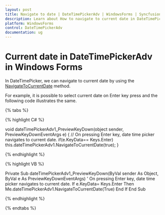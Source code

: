 ```yaml
---
layout: post
title: Navigate to date | DateTimePickerAdv | WindowsForms | Syncfusion
description: Learn about How to navigate to current date in DateTimePickerAdv ? support in Syncfusion Windows Forms DateTimePickerAdv(Classic) control and more details.
platform: WindowsForms
control: DateTimePickerAdv
documentation: ug
---
```


# Current date in DateTimePickerAdv in Windows Forms

In DateTimePicker, we can navigate to current date by using the [NavigateToCurrentDate](https://help.syncfusion.com/cr/windowsforms/Syncfusion.Windows.Forms.Tools.DateTimePickerAdv.html#Syncfusion_Windows_Forms_Tools_DateTimePickerAdv_NavigateToCurrentDate_System_Boolean_) method.

For example, it is possible to select current date on Enter key press and the following code illustrates the same.

{% tabs %}

{% highlight C# %}

void dateTimePickerAdv1_PreviewKeyDown(object sender, PreviewKeyDownEventArgs e)
{
   // On pressing Enter key, date time picker navigates to current date.
   if(e.KeyData== Keys.Enter)
    this.dateTimePickerAdv1.NavigateToCurrentDate(true);
}

{% endhighlight %}

{% highlight VB %}

Private Sub dateTimePickerAdv1_PreviewKeyDown(ByVal sender As Object, ByVal e As PreviewKeyDownEventArgs)
   ' On pressing Enter key, date time picker navigates to current date.
   If e.KeyData= Keys.Enter Then
    Me.dateTimePickerAdv1.NavigateToCurrentDate(True)
   End If
End Sub

{% endhighlight %}

{% endtabs %}

